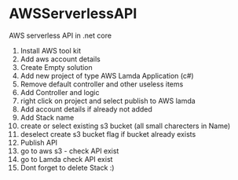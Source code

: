 # AWSServerlessAPI
AWS serverless API in .net core
1. Install AWS tool kit
2. Add aws account details
3. Create Empty solution 
4. Add new project of type AWS Lamda Application (c#)
5. Remove default controller and other useless items
6. Add Controller and logic 
7. right click on project and select publish to AWS lamda 
8. Add account details if already not added
9. Add Stack name
10. create or select existing s3 bucket (all small charecters in Name)
11. deselect create s3 bucket flag if bucket already exists
12. Publish API
13. go to aws s3 - check API exist
14. go to Lamda check API exist
15. Dont forget to delete Stack :)